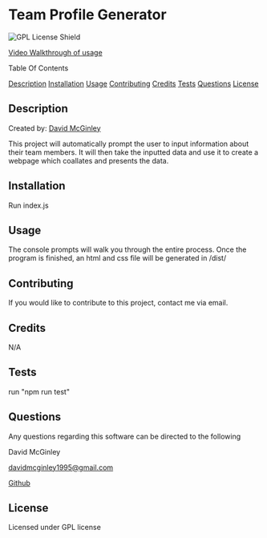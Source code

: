 # Team Profile Generator
![GPL License Shield](https://img.shields.io/badge/license-GPL-blue)

[Video Walkthrough of usage](https://www.youtube.com/watch?v=0cILTbkfnSg)

Table Of Contents

[Description](#Description)
[Installation](#Installation)
[Usage](#Usage)
[Contributing](#Contributing)
[Credits](#Credits)
[Tests](#Tests)
[Questions](#Questions)
[License](#License)


## Description
Created by: [David McGinley](https://github.com/Hadrin)

This project will automatically prompt the user to input information about their team members. It will then take the inputted data and use it to create a webpage which coallates and presents the data.

## Installation
Run index.js

## Usage
The console prompts will walk you through the entire process. Once the program is finished, an html and css file will be generated in /dist/

## Contributing
If you would like to contribute to this project, contact me via email.

## Credits
N/A

## Tests
run "npm run test"

## Questions
Any questions regarding this software can be directed to the following

David McGinley

[davidmcginley1995@gmail.com](mailto:davidmcginley1995@gmail.com)

[Github](Hadrin)

## License
Licensed under GPL license
